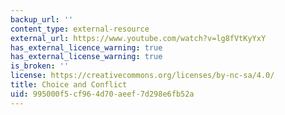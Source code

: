 ```yaml
---
backup_url: ''
content_type: external-resource
external_url: https://www.youtube.com/watch?v=lg8fVtKyYxY
has_external_licence_warning: true
has_external_license_warning: true
is_broken: ''
license: https://creativecommons.org/licenses/by-nc-sa/4.0/
title: Choice and Conflict
uid: 995000f5-cf96-4d70-aeef-7d298e6fb52a
---
```

